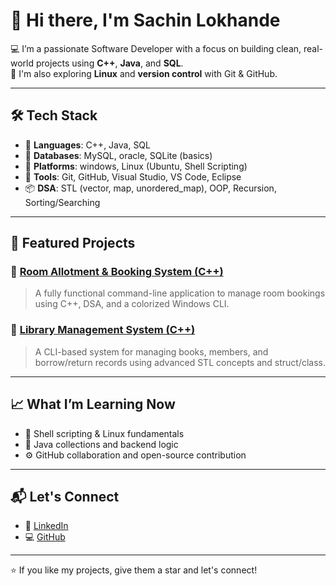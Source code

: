 # 👋 Hi there, I'm Sachin Lokhande

💻 I’m a passionate Software Developer with a focus on building clean, real-world projects using **C++**, **Java**, and **SQL**.  
🔧 I'm also exploring **Linux** and **version control** with Git & GitHub.

---

## 🛠️ Tech Stack

- 🚀 **Languages**: C++, Java, SQL
- 💾 **Databases**: MySQL, oracle, SQLite (basics)
- 🐧 **Platforms**: windows, Linux (Ubuntu, Shell Scripting)
- 🔧 **Tools**: Git, GitHub, Visual Studio, VS Code, Eclipse
- 📦 **DSA**: STL (vector, map, unordered_map), OOP, Recursion, Sorting/Searching

---

## 📌 Featured Projects

### 🔹 [Room Allotment & Booking System (C++)](https://github.com/sachinlokhande4154/RoomBookingSystem_CLI)
> A fully functional command-line application to manage room bookings using C++, DSA, and a colorized Windows CLI.

### 🔹 [Library Management System (C++)](https://github.com/sachinlokhande4154/LibraryManagementSystem_CPP)
> A CLI-based system for managing books, members, and borrow/return records using advanced STL concepts and struct/class.

---

## 📈 What I’m Learning Now
- 🐧 Shell scripting & Linux fundamentals
- 🧠 Java collections and backend logic
- ⚙️ GitHub collaboration and open-source contribution

---

## 📬 Let's Connect
- 🔗 [LinkedIn](https://www.linkedin.com/in/sachin-lokhande-49a690193)
- 💻 [GitHub](https://github.com/sachinlokhande4154)

---

⭐ If you like my projects, give them a star and let's connect!
